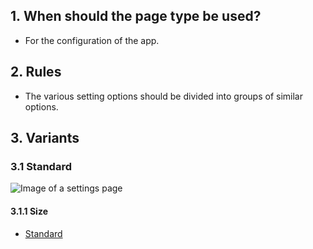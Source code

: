 ## 1. When should the page type be used? 
*   For the configuration of the app.

## 2. Rules 
*   The various setting options should be divided into groups of similar options.

## 3. Variants 
### 3.1 Standard
![Image of a settings page](https://raw.githubusercontent.com/sbb-design-systems/sbb-design-system/master/mobile/page-types/settings/images/MS04.png 'class: image')

#### 3.1.1 Size
*   [Standard](https://sbb.invisionapp.com/d/main#/console/14051805/323023911/inspect)